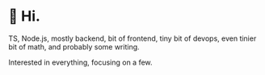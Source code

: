 # :ocean: Hi.

TS, Node.js, mostly backend, bit of frontend, tiny bit of devops, even tinier bit of math, and probably some writing.

Interested in everything, focusing on a few.
